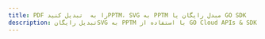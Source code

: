 ---title: PDF را به  تبدیل کنیدPPTM، SVG به PPTM مبدل رایگان یا GO SDKdescription: تبدیل رایگانSVG به PPTM با استفاده از GO Cloud APIs & SDK همچنین اسناد PDF را در Cloud ایجاد، ویرایش و رندر کنید.---